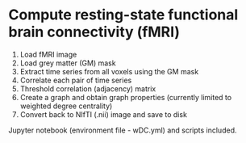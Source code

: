 # Compute resting-state functional brain connectivity (fMRI)

1) Load fMRI image
2) Load grey matter (GM) mask
3) Extract time series from all voxels using the GM mask
4) Correlate each pair of time series
5) Threshold correlation (adjacency) matrix
6) Create a graph and obtain graph properties (currently limited to weighted degree centrality)
7) Convert back to NIfTI (.nii) image and save to disk

Jupyter notebook (environment file - wDC.yml) and scripts included.